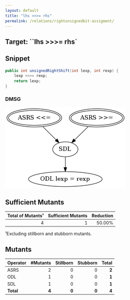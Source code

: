 ```yaml
---
layout: default
title: "lhs >>>= rhs"
permalink: /relations/rightunsignedbit-assigment/
---
```


## Target: ``lhs >>>= rhs`

## Snippet


```java
public int unsignedRightShift(int lexp, int rexp) {
    lexp >>>= rexp;
    return lexp;
}
```


### DMSG

![image](images/dmsg_rightunsignedbit-assigment.png)

## Sufficient Mutants


|Total of Mutants¹    | Sufficient Mutants |Reduction |
|                ---: |               ---: |     ---: |  
| 4                   | 1                  | 50.00%   |

¹Excluding stillborn and stubborn mutants.

## Mutants



| Operator | #Mutants | Stillborn | Stubborn | Total  |
| :---     |     ---: |      ---: |     ---: |   ---: |
| ASRS     | 2        | 0         | 0        | **2**  |
| ODL      | 1        | 0         | 0        | **1**  |
| SDL      | 1        | 0         | 0        | **1**  |
|**Total** | **4**    | **0**     | **0**    | **4**  |
